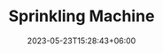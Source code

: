 ---
title: "Sprinkling Machine"
date: 2023-05-23T15:28:43+06:00
draft: false
description: "Granular products such as sugars, nuts, dried herbs, breadcrumbs and various seeds such as poppy, sesame and cracked wheat, can be evenly sprinkled on to the top of produce, using Saturn's sprinkler. The sprinkler head is mounted over its own integral conveyor."
featuredImage: "images/1.jpg"
image1: "images/1.jpg"
image2: "images/2.jpg"
image3: "images/3.jpg"
categories: "production"
keywords: "production"
Height: 
Width: 
Operators:
Components:
Details_1: "The machine uses an interchangeable, grooved roller that is driven by an inverter controlled, electric motor. The roller is mounted on the bottom of a hopper, into which the granular material to be sprinkled is placed. As the roller rotates, granular products in the hopper, are gravity fed to engage with the grooved  roller. The grooves picks up the granuals and rotates through 180 degrees. The granular products are now free to drop by gravity onto the products directly underneath the roller.  The application rate is regulated by adjusting the speed of rotation of the roller, using the digital potentiometer in the control cabinet. The grooves in the roller are machined to accept the granular size of the product being sprinkled. Where different granular sizes of products are to be used, interchangeable application rollers may be required for each product."
Video: [""]
Details_2: "All material that misses the product as it passes through the machine falls through the belt and is collected in a double catchment tray system, allowing the unused product to be manually recycled by emptying one tray back into the hopper. This is carried out without stopping the machine while the other tray remains in use. The conveyor, which is integral, is driven by an inverter controlled, electric motor, and incorporates a Stainless Steel Wire Enrobing Belt.

The machine is constructed in stainless steel grade 304. All components in direct contact with the material being sprinkled or the products are in stainless steel or other food quality materials. The machine is mounted on casters, two of which are lockable. The machine is built to complement the spinning disc machines for 'in line' operations, with an integral conveyor. Two catchment trays are positioned under the conveyor to retain the product and allow manual recycling, without stopping the line."
video_link: "https://www.youtube.com/embed/495J-fBhfi4"
System_Construcion: "A space limited, top only spray capability is available with the Portadisc™ Spray Head. This will accommodate belt widths up to 1600 mm starting with a single contra-rotating pair of spinning discs and increasing to two ganged pairs as required. The discs are inclined to provide a high-quality spray pattern and to channel unused spray material back to the reservoir via a re-circulation channel. This setup provides the classic precision Saturn Spraying regimen.

The head is positioned over the existing conveyor belt at the optimum height for effective spray pattern generation. The head can either be fixed in position with mechanical struts either side of the conveyor line or be supported by a portable mechanical frame {“C” or “E” frame} allowing a flexible and relocatable spray facility."
System_Materials: The machine is constructed in stainless steel grade 304, with pipework in 316-grade steel. All components in direct contact with the material being sprayed and the product are stainless steel or other food quality materials. The design ensures all areas of the machine are fully accessible for cleaning and every effort is made to ensure that the hygiene aspects of the machine are to the highest possible standard.
System_Electrical_Requirements: "The system requires a ‘Clean’ Three Phase Supply.
UK Power requirements are :-      415V 3Ph 50Hz + Neutral + Earth."

Spray_Material_Recirculation: "Unused spray material that passes through the conveyor line can be recovered by a collection tray. The material can either be returned to the system reservoir or discarded. The design and effectiveness of this reclamation system is entirely dependent on the conveyor design and whether the materials used in the conveyor’s construction are food-safe. Where design restrictions allow, an effective spray material re-circulation system can be provided."

---
